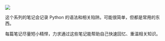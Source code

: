 ![](https://p99.pstatp.com/large/1b870002fead064aff93)

这个系列的笔记会记录 Python 的语法和相关陷阱。可能很简单，但都是常用的东西。

每篇笔记尽量短小精悍，力求通过这些笔记能帮助自己快速回忆、重温相关知识。
